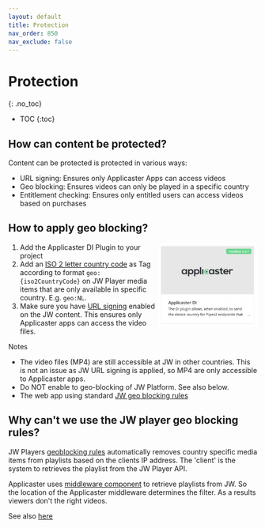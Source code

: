 ```yaml
---
layout: default
title: Protection
nav_order: 850
nav_exclude: false
---
```

# Protection
{: .no_toc}

- TOC
{:toc}

## How can content be protected?
Content can be protected is protected in various ways: 
- URL signing: Ensures only Applicaster Apps can access videos
- Geo blocking: Ensures videos can only be played in a specific country
- Entitlement checking: Ensures only entitled users can access videos based on purchases

## How to apply geo blocking?
<img align="right" src="./img/applicaster-di-plugin.png" width="200">

1. Add the Applicaster DI Plugin to your project
1. Add an [ISO 2 letter country code]() as Tag according to format `geo:{iso2CountryCode}` on JW Player media items that are only available in specific country. E.g. `geo:NL`.
1. Make sure you have [URL signing](https://support.jwplayer.com/articles/how-to-enable-url-token-signing) enabled on the JW content. This ensures only Applicaster apps can access the video files. 

Notes
- The video files (MP4) are still accessible at JW in other countries. This is not an issue as  JW URL signing is applied, so MP4 are only accessible to Applicaster apps.
- Do NOT enable to geo-blocking of JW Platform. See also below. 
- The web app using standard [JW geo blocking rules](https://support.jwplayer.com/articles/set-geoblocking-rules-for-videos)

## Why can't we use the JW player geo blocking rules?
JW Players [geoblocking rules](https://support.jwplayer.com/articles/set-geoblocking-rules-for-videos) automatically removes country specific media items from playlists based on the clients IP address. The 'client' is the system to retrieves the playlist from the JW Player API. 

Applicaster uses [middleware component](https://jwplayer.github.io/applicaster-docs/concepts/content-delivery.html) to retrieve playlists from JW.  So the location of the Applicaster middleware determines the filter. As a results viewers don't the right videos. 

See also [here](https://docs.applicaster.com/integrations/jw-endpoints/#appendix-2---geo-blocking)

